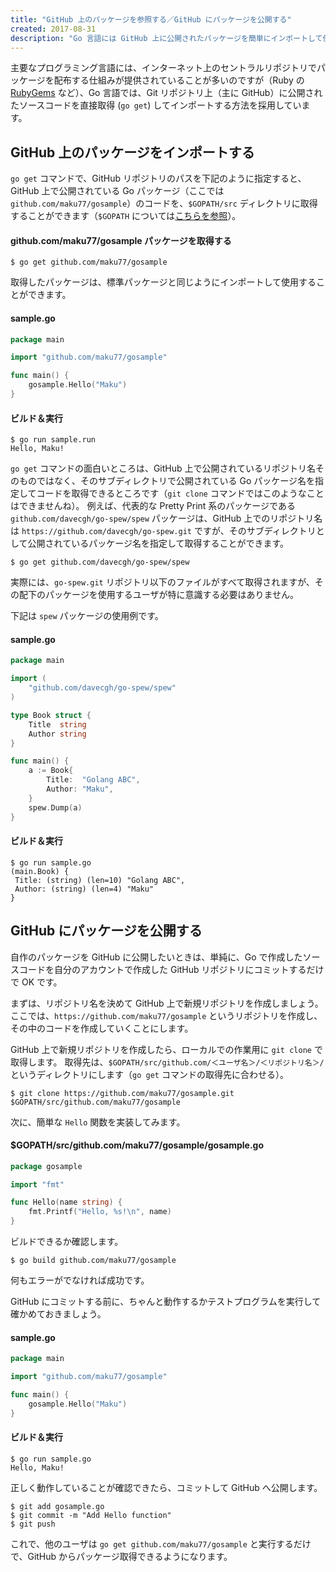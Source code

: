 ```yaml
---
title: "GitHub 上のパッケージを参照する／GitHub にパッケージを公開する"
created: 2017-08-31
description: "Go 言語には GitHub 上に公開されたパッケージを簡単にインポートして使用する仕組みが組み込まれています。"
---
```


主要なプログラミング言語には、インターネット上のセントラルリポジトリでパッケージを配布する仕組みが提供されていることが多いのですが（Ruby の [RubyGems](https://rubygems.org/) など）、Go 言語では、Git リポジトリ上（主に GitHub）に公開されたソースコードを直接取得 (`go get`) してインポートする方法を採用しています。

GitHub 上のパッケージをインポートする
----

`go get` コマンドで、GitHub リポジトリのパスを下記のように指定すると、GitHub 上で公開されている Go パッケージ（ここでは `github.com/maku77/gosample`）のコードを、`$GOPATH/src` ディレクトリに取得することができます（`$GOPATH` については[こちらを参照](./workspace.html)）。

#### github.com/maku77/gosample パッケージを取得する

~~~
$ go get github.com/maku77/gosample
~~~

取得したパッケージは、標準パッケージと同じようにインポートして使用することができます。

#### sample.go

~~~ go
package main

import "github.com/maku77/gosample"

func main() {
	gosample.Hello("Maku")
}
~~~

#### ビルド＆実行

~~~
$ go run sample.run
Hello, Maku!
~~~

`go get` コマンドの面白いところは、GitHub 上で公開されているリポジトリ名そのものではなく、そのサブディレクトリで公開されている Go パッケージ名を指定してコードを取得できるところです（`git clone` コマンドではこのようなことはできませんね）。
例えば、代表的な Pretty Print 系のパッケージである `github.com/davecgh/go-spew/spew` パッケージは、GitHub 上でのリポジトリ名は `https://github.com/davecgh/go-spew.git` ですが、そのサブディレクトリとして公開されているパッケージ名を指定して取得することができます。

~~~
$ go get github.com/davecgh/go-spew/spew
~~~

実際には、`go-spew.git` リポジトリ以下のファイルがすべて取得されますが、その配下のパッケージを使用するユーザが特に意識する必要はありません。

下記は `spew` パッケージの使用例です。

#### sample.go

~~~ go
package main

import (
	"github.com/davecgh/go-spew/spew"
)

type Book struct {
	Title  string
	Author string
}

func main() {
	a := Book{
		Title:  "Golang ABC",
		Author: "Maku",
	}
	spew.Dump(a)
}
~~~

#### ビルド＆実行

~~~
$ go run sample.go
(main.Book) {
 Title: (string) (len=10) "Golang ABC",
 Author: (string) (len=4) "Maku"
}
~~~


GitHub にパッケージを公開する
----

自作のパッケージを GitHub に公開したいときは、単純に、Go で作成したソースコードを自分のアカウントで作成した GitHub リポジトリにコミットするだけで OK です。

まずは、リポジトリ名を決めて GitHub 上で新規リポジトリを作成しましょう。
ここでは、`https://github.com/maku77/gosample` というリポジトリを作成し、その中のコードを作成していくことにします。

GitHub 上で新規リポジトリを作成したら、ローカルでの作業用に `git clone` で取得します。
取得先は、`$GOPATH/src/github.com/＜ユーザ名＞/＜リポジトリ名＞/` というディレクトリにします（`go get` コマンドの取得先に合わせる）。

~~~
$ git clone https://github.com/maku77/gosample.git $GOPATH/src/github.com/maku77/gosample
~~~

次に、簡単な `Hello` 関数を実装してみます。

#### $GOPATH/src/github.com/maku77/gosample/gosample.go

~~~ go
package gosample

import "fmt"

func Hello(name string) {
	fmt.Printf("Hello, %s!\n", name)
}
~~~

ビルドできるか確認します。

~~~
$ go build github.com/maku77/gosample
~~~

何もエラーがでなければ成功です。

GitHub にコミットする前に、ちゃんと動作するかテストプログラムを実行して確かめておきましょう。

#### sample.go

~~~ go
package main

import "github.com/maku77/gosample"

func main() {
	gosample.Hello("Maku")
}
~~~

#### ビルド＆実行

~~~
$ go run sample.go
Hello, Maku!
~~~

正しく動作していることが確認できたら、コミットして GitHub へ公開します。

~~~
$ git add gosample.go
$ git commit -m "Add Hello function"
$ git push
~~~

これで、他のユーザは `go get github.com/maku77/gosample` と実行するだけで、GitHub からパッケージ取得できるようになります。

